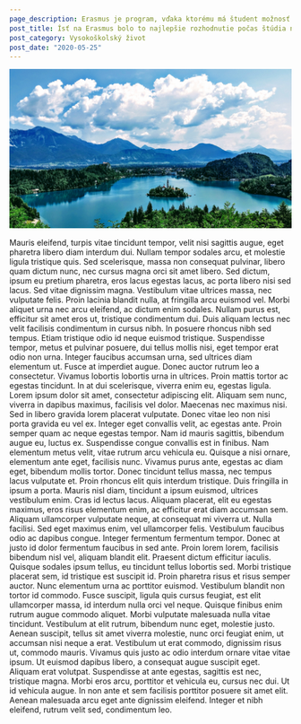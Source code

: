 ```yaml
---
page_description: Erasmus je program, vďaka ktorému má študent možnosť vycestovať a získať tak mnoho skúseností na zahraničnej univerzite
post_title: Ísť na Erasmus bolo to najlepšie rozhodnutie počas štúdia na vysokej škole
post_category: Vysokoškolský život
post_date: "2020-05-25"
---
```


![Lorem ipsum dolor sit amet](slovenia.jpg "Lorem ipsum dolor sit amet")

<Paragraph>
Mauris eleifend, turpis vitae tincidunt tempor, velit nisi sagittis augue, eget pharetra libero diam interdum dui. Nullam tempor sodales arcu, et molestie ligula tristique quis. Sed scelerisque, massa non consequat pulvinar, libero quam dictum nunc, nec cursus magna orci sit amet libero. Sed dictum, ipsum eu pretium pharetra, eros lacus egestas lacus, ac porta libero nisi sed lacus. Sed vitae dignissim magna. Vestibulum vitae ultrices massa, nec vulputate felis. Proin lacinia blandit nulla, at fringilla arcu euismod vel. Morbi aliquet urna nec arcu eleifend, ac dictum enim sodales. Nullam purus est, efficitur sit amet eros ut, tristique condimentum dui. Duis aliquam lectus nec velit facilisis condimentum in cursus nibh. In posuere rhoncus nibh sed tempus. Etiam tristique odio id neque euismod tristique. Suspendisse tempor, metus et pulvinar posuere, dui tellus mollis nisi, eget tempor erat odio non urna. Integer faucibus accumsan urna, sed ultrices diam elementum ut.
</Paragraph>

<Paragraph>
Fusce at imperdiet augue. Donec auctor rutrum leo a consectetur. Vivamus lobortis lobortis urna in ultrices. Proin mattis tortor ac egestas tincidunt. In at dui scelerisque, viverra enim eu, egestas ligula. Lorem ipsum dolor sit amet, consectetur adipiscing elit. Aliquam sem nunc, viverra in dapibus maximus, facilisis vel dolor. Maecenas nec maximus nisi. Sed in libero gravida lorem placerat vulputate.
</Paragraph>

<Paragraph>
Donec vitae leo non nisi porta gravida eu vel ex. Integer eget convallis velit, ac egestas ante. Proin semper quam ac neque egestas tempor. Nam id mauris sagittis, bibendum augue eu, luctus ex. Suspendisse congue convallis est in finibus. Nam elementum metus velit, vitae rutrum arcu vehicula eu. Quisque a nisi ornare, elementum ante eget, facilisis nunc. Vivamus purus ante, egestas ac diam eget, bibendum mollis tortor. Donec tincidunt tellus massa, nec tempus lacus vulputate et.
</Paragraph>

<Paragraph>
Proin rhoncus elit quis interdum tristique. Duis fringilla in ipsum a porta. Mauris nisl diam, tincidunt a ipsum euismod, ultrices vestibulum enim. Cras id lectus lacus. Aliquam placerat, elit eu egestas maximus, eros risus elementum enim, ac efficitur erat diam accumsan sem. Aliquam ullamcorper vulputate neque, at consequat mi viverra ut. Nulla facilisi. Sed eget maximus enim, vel ullamcorper felis. Vestibulum faucibus odio ac dapibus congue. Integer fermentum fermentum tempor. Donec at justo id dolor fermentum faucibus in sed ante. Proin lorem lorem, facilisis bibendum nisl vel, aliquam blandit elit. Praesent dictum efficitur iaculis. Quisque sodales ipsum tellus, eu tincidunt tellus lobortis sed. Morbi tristique placerat sem, id tristique est suscipit id.
</Paragraph>

<Paragraph>
Proin pharetra risus et risus semper auctor. Nunc elementum urna ac porttitor euismod. Vestibulum blandit non tortor id commodo. Fusce suscipit, ligula quis cursus feugiat, est elit ullamcorper massa, id interdum nulla orci vel neque. Quisque finibus enim rutrum augue commodo aliquet. Morbi vulputate malesuada nulla vitae tincidunt. Vestibulum at elit rutrum, bibendum nunc eget, molestie justo. Aenean suscipit, tellus sit amet viverra molestie, nunc orci feugiat enim, ut accumsan nisi neque a erat. Vestibulum ut erat commodo, dignissim risus ut, commodo mauris. Vivamus quis justo ac odio interdum ornare vitae vitae ipsum. Ut euismod dapibus libero, a consequat augue suscipit eget.
</Paragraph>

<Paragraph>
Aliquam erat volutpat. Suspendisse at ante egestas, sagittis est nec, tristique magna. Morbi eros arcu, porttitor et vehicula eu, cursus nec dui. Ut id vehicula augue. In non ante et sem facilisis porttitor posuere sit amet elit. Aenean malesuada arcu eget ante dignissim eleifend. Integer et nibh eleifend, rutrum velit sed, condimentum leo.
</Paragraph>
